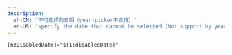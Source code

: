 ```yaml
---
description:
  zh-CN: "不可选择的日期（year-picker不支持）"
  en-US: "specify the date that cannot be selected (Not support by year-picker)"
---
```


```html
[nzDisabledDate]="${1:disabledDate}"
```
